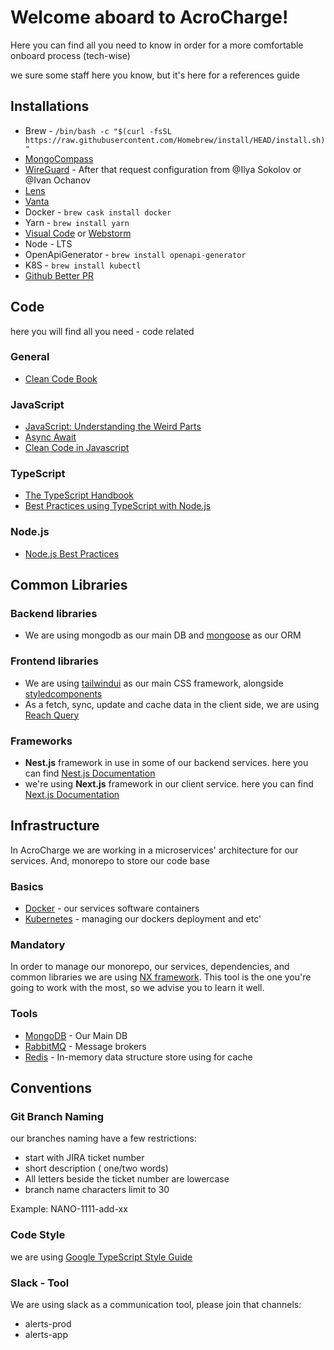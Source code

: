 # Welcome aboard to AcroCharge!

Here you can find all you need to know in order for a more comfortable onboard process (tech-wise)

we sure some staff here you know, but it's here for a references guide

## Installations
* Brew - `/bin/bash -c "$(curl -fsSL https://raw.githubusercontent.com/Homebrew/install/HEAD/install.sh)"`
* [MongoCompass](https://www.mongodb.com/try/download/compass) 
* [WireGuard](https://apps.apple.com/us/app/wireguard/id1441195209) - After that request configuration from @Ilya Sokolov or @Ivan Ochanov
* [Lens](https://k8slens.dev/)
* [Vanta](https://docs.google.com/document/u/1/d/1MgeUVfOOIiSQeMsrYM97zCAuxwKGIxFkWJWYFufhdng/edit#)
* Docker - `brew cask install docker`
* Yarn - `brew install yarn`
* [Visual Code](https://code.visualstudio.com/Download) or [Webstorm](https://www.jetbrains.com/idea/download/#section=mac)
* Node - LTS
* OpenApiGenerator - `brew install openapi-generator`
* K8S - `brew install kubectl`
* [Github Better PR](https://chrome.google.com/webstore/detail/better-pull-request-for-g/nfhdjopbhlggibjlimhdbogflgmbiahc)

## Code
here you will find all you need - code related
### General
* [Clean Code Book](https://enos.itcollege.ee/~jpoial/oop/naited/Clean%20Code.pdf)

### JavaScript
* [JavaScript: Understanding the Weird Parts](https://www.youtube.com/watch?v=Bv_5Zv5c-Ts&ab_channel=TonyAlicea)
* [Async Await](https://nodejs.dev/learn/modern-asynchronous-javascript-with-async-and-await)
* [Clean Code in Javascript](https://github.com/ryanmcdermott/clean-code-javascript)

### TypeScript
* [The TypeScript Handbook](https://www.typescriptlang.org/docs/handbook/intro.html)
* [Best Practices using TypeScript with Node.js](https://www.youtube.com/watch?v=ATUvAQZaTbM&ab_channel=node.js)

### Node.js
* [Node.js Best Practices](https://github.com/goldbergyoni/nodebestpractices)

## Common Libraries
### Backend libraries
* We are using mongodb as our main DB and [mongoose](https://mongoosejs.com/docs/guide.html) as our ORM
### Frontend libraries
* We are using [tailwindui](https://tailwindui.com/) as our main CSS framework, alongside [styledcomponents](https://styled-components.com/)
* As a fetch, sync, update and cache data in the client side, we are using [Reach Query](https://react-query.tanstack.com/)

### Frameworks
* **Nest.js** framework in use in some of our backend services. here you can find [Nest.js Documentation](https://docs.nestjs.com/)
* we're using **Next.js** framework in our client service. here you can find [Next.js Documentation](https://nextjs.org/docs)


## Infrastructure
In AcroCharge we are working in a microservices' architecture for our services. And, monorepo to store our code base

### Basics
* [Docker](https://docs.docker.com/get-started/) - our services software containers
* [Kubernetes](https://kubernetes.io/docs/tutorials/) - managing our dockers deployment and etc'

### Mandatory
In order to manage our monorepo, our services, dependencies, and common libraries we are using [NX framework](https://nx.dev/latest/angular/getting-started/intro).
This tool is the one you're going to work with the most, so we advise you to learn it well.

### Tools
* [MongoDB](https://www.mongodb.com/) - Our Main DB
* [RabbitMQ](https://www.rabbitmq.com/) - Message brokers
* [Redis](https://redis.io/) - In-memory data structure store using for cache

## Conventions

### Git Branch Naming
our branches naming have a few restrictions:
* start with JIRA ticket number
* short description ( one/two words)
* All letters beside the ticket number are lowercase
* branch name characters limit to 30

Example: NANO-1111-add-xx 

### Code Style
we are using [Google TypeScript Style Guide](https://google.github.io/styleguide/tsguide.html) 

### Slack - Tool
We are using slack as a communication tool, please join that channels:
* alerts-prod
* alerts-app


